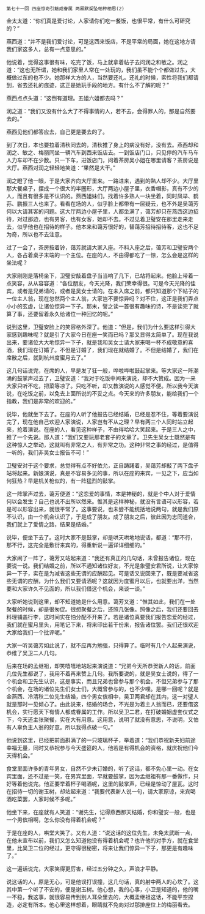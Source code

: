     第七十一回 四座惊奇引觞成眷属 两厢默契坠帕种相思(2) 

   金太太道：“你们真是爱讨论，人家请你们吃一餐饭，也很平常，有什么可研究的？”

   燕西道：“并不是我们爱讨论，可是这西来饭店，不是平常的局面，她在这地方请我们家这多人，总有一点意思的。”

   他说着，觉得这事很有味，吃完了饭，马上就拿着帖子去问润之和敏之。润之道：“这也无所谓，她和我们家里人常在一处玩的，我们虽不能个个都做过东，大概做过东的也不少。她那样大方的人，当然要还礼。还礼的时候，索性将我们都请到，省去还礼的痕迹，这正是她玩手段的地方。有什么不了解的呢？”

   燕西点点头道：“这倒有道理。五姐六姐都去吗？”

   润之道：“我们又没有什么大了不得事情的人，若不去，会得罪人的，那是自然要去的。”

   燕西见他们都答应去，自己更是要去的了。

   到了次日，本也要拉着清秋同去的，清秋推了身上的病没有好，没有去。燕西却和润之、敏之、梅丽同坐一辆汽车到西来饭店去。一到饭店门口，只见停的汽车马车人力车却不在少数。只一下车，进饭店门，问着茶房吴小姐在哪里请客？茶房说是大厅。燕西对润之轻轻地笑道：“果然是大干。”

   润之瞪了他一眼，于是大家齐向大厅里来。一路进来，遇到的熟人却不少。大厅里那大餐桌子，摆成一个很大的半圈形，大厅两边小屋子里，衣香帽影，真有不少的人，而且有很多是不认识的。燕西姐妹们，找着许多熟人一块坐着，同时凤举、鹤荪、鹏振三人也来了。看看在场的人，似乎脸上都带有一层疑云，也不外是吴蔼芳何以大请其客的问题。这大厅两边小屋子里，人都坐满了，蔼芳却只在燕西这边招待，对过那边，也有男客，也有女客，她却不去。不过见着卫璧安在那里走来走去，似乎他也在招待的样子。他本来和蔼芳很好的，替蔼芳招待招待客，这也不足为奇，所以也不去注意。

   过了一会了，茶房按着铃，蔼芳就请大家入座。不料入座之后，蔼芳和卫璧安两个人，各占着桌子末端的一个主位。在座的人，不由得都吃了一惊，怎么会是这样的坐法呢？

   大家刚刚是落椅坐下，卫璧安敲着盘子当当响了几下，已站将起来。他脸上带着一点笑容，从从容容道：“各位朋友，今天光降，我们荣幸得很。可是今天光降的佳宾，或者是兄弟请的，或者是吴女士请的。在未入席之前，都只知道那个下帖子的一位主人翁，现在忽然两个主人翁，大家岂不要惊异吗？对不住，这正是我们弄点小小的玄虚，让诸位惊异一下子。那末，譬之读一首很有趣味的诗，不是读完了就算了事，还要留着永久给诸位一种回忆的呢。”

   说到这里，卫璧安脸上的笑容格外深了。他道：“但是，我们为什么要这样引得大家感到趣味呢？就是引了大家今日在座一笑而已吗？那又显得太简单了。现在我说出来，要诸位大大地惊异一下子，就是我和吴女士请大家来喝一杯不成敬意的喜酒，我们现在订婚了。不但是订婚了，我们现在就结婚了。不但是结婚了，我们在席散之后，就到杭州度蜜月去了。”

   这几句话说完，在席的人，早是发了狂一般，哗啦哗啦鼓起掌来。等大家这一阵潮涌的鼓掌声过去了，卫璧安道：“我对于吃饭中间来演说，却不大赞成。因为一来大家只听不吃，把菜等凉了。只吃不听，却又教演说的人感觉不便。所以我今天演说，在吃饭之前，以免去上面所说的不妥之点。今天来的许多朋友，能给我们一个指教，我们是非常的欢迎的。”

   说毕，他就坐下去了。在座的人听了他报告已经结婚，已经是忍不住，等着要演说完了，现在他自己欢迎人家演说，人家岂有不从之理？早有两三个人同时站立起来，抢着演说。在座的人，看见这种样子，不由得哈哈大笑起来。于是三人之中，推了一个先说。那人道：“我们又要玩那老套子的文章了。卫先生吴女士既然是有这种惊人之举动，这就叫有非常之人，有非常之功。这种非常之事的经过，是值得一听的，我们非吴女士报告不可！”

   卫璧安对于这个要求，总觉得有点不好依允，正自踌躇着，吴蔼芳却敲了两下盘子站将起来。新娘演说，真是不容易多见的事，所以在座的来宾，一见之下，应当如何狂热？早是机关枪似的，有一阵猛烈的鼓掌。

   这一阵掌声过去，蔼芳便道：“这恋爱的事情，本是神秘的，就是个中人对于爱情何以会发生？自己也说不出所以然来。惟其是这样神秘，就没有言语可以形容，若是可以形容出来，就很平常了。这事要说，也未尝不能统括地说两句，就是我们原不认识，由一个机会认识了，于是成了朋友。成了朋友之后，彼此因为志同道合，我们就上了爱情之路，结果是结婚。”

   说毕，便坐下去了。这时大家不是鼓掌，却是哄天哄地地说话，都道：“那不行，那不行，这完全是敷衍来宾的，得重新说一遍详详细细的。”

   大家闹了一阵了，蔼芳又站起来道：“我还有真正的几句话，未曾报告诸位，现在要说一说。我们结婚之前，所以不通知诸位好友，不光是象璧安君所说，让大家惊异一下子，实在是为减省这些无谓的应酬起见。可是话又说回来了，既是要减省这些无谓的应酬，为什么我们又要请酒呢？这就因为度蜜月以后，也就要出洋，当然要和大家许久不见面的，所以我们借这个机会，来谈一谈。”

   大家听她说到这里，却不知道她是什么用意。蔼芳又道：“惟其如此，我们在一处聚餐的时候，却是很匆促。很想聚餐之后，还照几张像。照像之后，我们还要回去料理铺盖行李，这时间实在怕分配不开来了。若是诸位真要我们报告恋爱的经过，我们就在蜜月里头，用笔记下来，将来印出若干份来，报告诸位罢。我们还很欢迎大家给我们一个批评呢。”

   大家一听吴蔼芳如此说了，就不应再为勉强，只得算了。临时有几个人起来演说，恭维了吴卫二人几句。

   后来在场的孟继祖，却笑嘻嘻地站起来演说道：“兄弟今天所恭贺新人的话，前面几位先生都说了，我用不着再来赞上几句。我所要说的，就是吴女士说的，得了一个机会和卫先生认识，这是事实，而且兄弟也曾参与那个机会。不但兄弟参与了那个机会，在场的诸位先生们女士们，大概曾参与的，也不少哩。是哪一回呢？就是金燕西、冷清秋二位先生结婚，四个男女傧相中，吴卫两君却在其内，这一对璧人就是那时一见倾心了。由此说来，结婚的场合，不光是为着主人翁而已，还要借这机会，实行愿天下有情人都成眷属的工作。所以吴卫二君，在打破婚姻虚套仪式之下，今天还主张聚餐，实在大有用意。这用意，说明了就没有意思，不说明，又怕有人辜负主人翁的好意。所以我得点破一句。”

   他说到这里，已经把前面斟满了的一只玻璃杯子，举着道：“我们恭祝新夫妇前途幸福无量，同时又恭祝参与今天盛筵的人，他若是有得机会的资格，就庆祝他们今天得机会。”

   食堂里面许多的青年男女，自然不少未订婚的，听了这话，都不免心里一动。在女宾里面，还不过是一笑，在男宾里面，早就要鼓掌，因为孟继祖有那一番做作，只好等着他说完。他正要举着杯子喝酒呢，这里的鼓掌声，已经是惊动了屋瓦。这时在招待一切的谢玉树，却站起来道：“我要代表新人说一句，请大家原谅，来宾喝酒吃菜罢，人家时候不多呢。”

   他坐下来，在座就有人笑道：“谢先生，记得燕西那天结婚，你和璧安一般，也是一个男傧相啊，怎么你没有得着机会呢？”

   于是在座的人，哄堂大笑了。又有人道：“说这话的这位先生，未免太武断一点，在他未宣布以前，我们又怎么知道他没有得着机会呢？也许他的对手方，就在食堂里，比吴卫二位的经过，更守得很秘密，将来让我们惊异一下子，那更是有趣味了。”

   这一遍话说完，大家笑得更厉害，经过五分钟之久，声浪才平静。

   说这话的人，原是无心，可是他误打误撞，这几句话，真的射中两人的心坎了。这其中第一个听了不安的，便是谢玉树。他心想，我的心事，小卫是知道的，他的嘴一不稳，我这事，就很容易传到别人耳朵里去的，大概孟继祖这话，不能平空捏造，必定有所本。他心里这样想着，眼睛就不免向对过那排座位上的梅丽看去。

